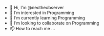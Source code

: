 - 👋 Hi, I’m @neotheobserver
- 👀 I’m interested in Programming
- 🌱 I’m currently learning Programming
- 💞️ I’m looking to collaborate on Programming
- 📫 How to reach me ...

<!---
neotheobserver/neotheobserver is a ✨ special ✨ repository because its `README.md` (this file) appears on your GitHub profile.
You can click the Preview link to take a look at your changes.
--->
